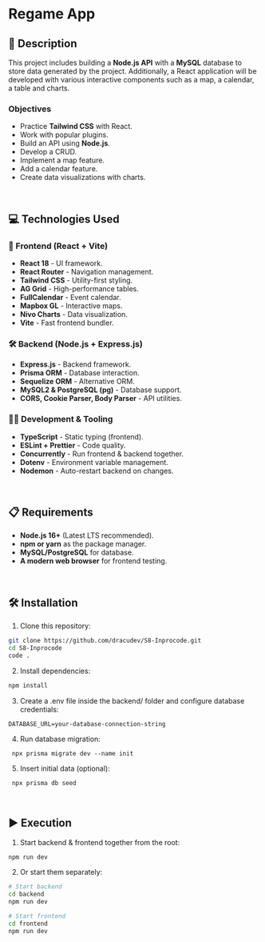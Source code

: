 # Regame App

## 📄 Description

This project includes building a **Node.js API** with a **MySQL** database to store data generated by the project. Additionally, a React application will be developed with various interactive components such as a map, a calendar, a table and charts.

### Objectives

- Practice **Tailwind CSS** with React.
- Work with popular plugins.
- Build an API using **Node.js**.
- Develop a CRUD.
- Implement a map feature.
- Add a calendar feature.
- Create data visualizations with charts.

<br>

## 💻 Technologies Used

### 🚀 Frontend (React + Vite)
- **React 18** - UI framework.
- **React Router** - Navigation management.
- **Tailwind CSS** - Utility-first styling.
- **AG Grid** - High-performance tables.
- **FullCalendar** - Event calendar.
- **Mapbox GL** - Interactive maps.
- **Nivo Charts** - Data visualization.
- **Vite** - Fast frontend bundler.

### 🛠️ Backend (Node.js + Express.js)
- **Express.js** - Backend framework.
- **Prisma ORM** - Database interaction.
- **Sequelize ORM** - Alternative ORM.
- **MySQL2 & PostgreSQL (pg)** - Database support.
- **CORS, Cookie Parser, Body Parser** - API utilities.

### 🧑‍💻 Development & Tooling
- **TypeScript** - Static typing (frontend).
- **ESLint + Prettier** - Code quality.
- **Concurrently** - Run frontend & backend together.
- **Dotenv** - Environment variable management.
- **Nodemon** - Auto-restart backend on changes.

<br>

## 📋 Requirements

- **Node.js 16+** (Latest LTS recommended).
- **npm or yarn** as the package manager.
- **MySQL/PostgreSQL** for database.
- **A modern web browser** for frontend testing.

<br>

## 🛠️ Installation

1. Clone this repository: 
  ```bash
  git clone https://github.com/dracudev/S8-Inprocode.git
  cd S8-Inprocode
  code .
  ```
2. Install dependencies:
  ```bash
  npm install
  ```
3. Create a .env file inside the backend/ folder and configure database credentials:
  ```env
  DATABASE_URL=your-database-connection-string
  ```
4. Run database migration:
  ```env
   npx prisma migrate dev --name init
  ```
5. Insert initial data (optional):
  ```env
   npx prisma db seed
  ```


<br>

## ▶️ Execution

1. Start backend & frontend together from the root:
  ```bash
  npm run dev
  ```
2. Or start them separately:
  ```bash
  # Start backend
  cd backend
  npm run dev

  # Start frontend
  cd frontend
  npm run dev
  ```
